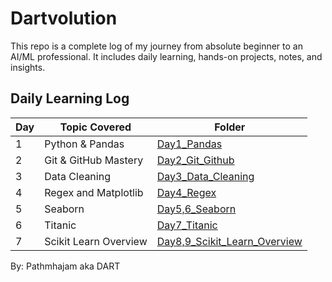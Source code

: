 # Dartvolution

This repo is a complete log of my journey from absolute beginner to an AI/ML professional. It includes daily learning, hands-on projects, notes, and insights.

## Daily Learning Log

| Day | Topic Covered             | Folder               |
|-----|---------------------------|----------------------|
| 1   | Python & Pandas | [Day1_Pandas](<./Daily Progress/Day 1 - Pandas>) |
| 2   | Git & GitHub Mastery| [Day2_Git_Github](<./Daily Progress/Day 2 - Git and Github>) |
| 3   | Data Cleaning | [Day3_Data_Cleaning](<./Daily Progress/Day 3 - Data Cleaning>) |
| 4   | Regex and Matplotlib | [Day4_Regex](<./Daily Progress/Day 4 - Regex and Matplotlib>) |
| 5   | Seaborn | [Day5,6_Seaborn](<./Daily Progress/Day 5,6- Seaborn>) |
| 6   | Titanic | [Day7_Titanic](<./Daily Progress/Day 7 - The Titanic>) |
| 7   | Scikit Learn Overview | [Day8,9_Scikit_Learn_Overview](<C:\Users\Admin\Documents\GitHub\Dartvolution\Daily Progress\Day 8,9 - Scikit Learn Overview>) |

By: Pathmhajam aka DART
